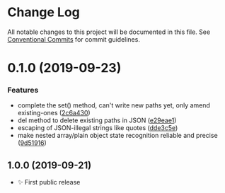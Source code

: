 # Change Log

All notable changes to this project will be documented in this file.
See [Conventional Commits](https://conventionalcommits.org) for commit guidelines.

# 0.1.0 (2019-09-23)


### Features

* complete the set() method, can't write new paths yet, only amend existing-ones ([2c6a430](https://gitlab.com/codsen/codsen/commit/2c6a430))
* del method to delete existing paths in JSON ([e29eae1](https://gitlab.com/codsen/codsen/commit/e29eae1))
* escaping of JSON-illegal strings like quotes ([dde3c5e](https://gitlab.com/codsen/codsen/commit/dde3c5e))
* make nested array/plain object state recognition reliable and precise ([9d51916](https://gitlab.com/codsen/codsen/commit/9d51916))





## 1.0.0 (2019-09-21)

- ✨ First public release
